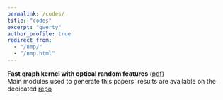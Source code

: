 ```yaml
---
permalink: /codes/
title: "codes"
excerpt: "qwerty"
author_profile: true
redirect_from: 
  - "/nmp/"
  - "/nmp.html"
---
```




**Fast graph kernel with optical random features** ([pdf](https://arxiv.org/pdf/2010.08270.pdf))\
Main modules used to generate this papers' results are available on the dedicated [repo](https://github.com/hashemghanem/OPU_Graph_Classifier)

